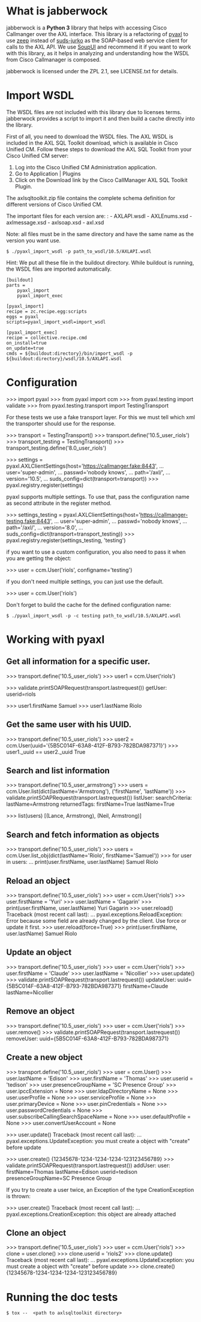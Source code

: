 What is jabberwock
=============

jabberwock is a **Python 3** library that helps with accessing Cisco
Callmanger over the AXL interface. This library is a refactoring of
[pyaxl](https://pypi.org/project/pyaxl/) to use
[zeep](https://pypi.org/project/zeep/) instead of
[suds-jurko](https://pypi.org/project/suds-jurko/) as the SOAP-based web
service client for calls to the AXL API. We use
[SoupUI](http://www.soapui.org/) and recommend it if you want to work
with this library, as it helps in analyzing and understanding how the
WSDL from Cisco Callmanager is composed.

jabberwock is licensed under the ZPL 2.1, see LICENSE.txt for details.

Import WSDL
===========

The WSDL files are not included with this library due to licenses terms.
jabberwock provides a script to import it and then build a cache
directly into the library.

First of all, you need to download the WSDL files. The AXL WSDL is
included in the AXL SQL Toolkit download, which is available in Cisco
Unified CM. Follow these steps to download the AXL SQL Toolkit from your
Cisco Unified CM server:

1.  Log into the Cisco Unified CM Administration application.
2.  Go to Application | Plugins
3.  Click on the Download link by the Cisco CallManager AXL SQL Toolkit
    Plugin.

The axlsqltoolkit.zip file contains the complete schema definition for
different versions of Cisco Unified CM.

The important files for each version are:
:   -   AXLAPI.wsdl
    -   AXLEnums.xsd
    -   axlmessage.xsd
    -   axlsoap.xsd
    -   axl.xsd

Note: all files must be in the same directory and have the same name as
the version you want use.

``` {.sourceCode .bash}
$ ./pyaxl_import_wsdl -p path_to_wsdl/10.5/AXLAPI.wsdl
```

Hint: We put all these file in the buildout directory. While buildout is
running, the WSDL files are imported automatically.

``` {.sourceCode .ini}
[buildout]
parts =
    pyaxl_import
    pyaxl_import_exec

[pyaxl_import]
recipe = zc.recipe.egg:scripts
eggs = pyaxl
scripts=pyaxl_import_wsdl=import_wsdl

[pyaxl_import_exec]
recipe = collective.recipe.cmd
on_install=true
on_update=true
cmds = ${buildout:directory}/bin/import_wsdl -p ${buildout:directory}/wsdl/10.5/AXLAPI.wsdl
```

Configuration
=============

\>\>\> import pyaxl \>\>\> from pyaxl import ccm \>\>\> from
pyaxl.testing import validate \>\>\> from pyaxl.testing.transport import
TestingTransport

For these tests we use a fake transport layer. For this we must tell
which xml the transporter should use for the response.

\>\>\> transport = TestingTransport() \>\>\>
transport.define('10.5\_user\_riols') \>\>\> transport\_testing =
TestingTransport() \>\>\> transport\_testing.define('8.0\_user\_riols')

\>\>\> settings =
pyaxl.AXLClientSettings(host='<https://callmanger.fake:8443>', ...
user='super-admin', ... passwd='nobody knows', ... path='/axl/', ...
version='10.5', ... suds\_config=dict(transport=transport)) \>\>\>
pyaxl.registry.register(settings)

pyaxl supports multiple settings. To use that, pass the configuration
name as second attribute in the register method.

\>\>\> settings\_testing =
pyaxl.AXLClientSettings(host='<https://callmanger-testing.fake:8443>',
... user='super-admin', ... passwd='nobody knows', ... path='/axl/', ...
version='8.0', ... suds\_config=dict(transport=transport\_testing))
\>\>\> pyaxl.registry.register(settings\_testing, 'testing')

if you want to use a custom configuration, you also need to pass it when
you are getting the object:

\>\>\> user = ccm.User('riols', configname='testing')

if you don't need multiple settings, you can just use the default.

\>\>\> user = ccm.User('riols')

Don't forget to build the cache for the defined configuration name:

``` {.sourceCode .bash}
$ ./pyaxl_import_wsdl -p -c testing path_to_wsdl/10.5/AXLAPI.wsdl
```

Working with pyaxl
==================

Get all information for a specific user.
----------------------------------------

\>\>\> transport.define('10.5\_user\_riols') \>\>\> user1 =
ccm.User('riols')

\>\>\> validate.printSOAPRequest(transport.lastrequest()) getUser:
userid=riols

\>\>\> user1.firstName Samuel \>\>\> user1.lastName Riolo

Get the same user with his UUID.
--------------------------------

\>\>\> transport.define('10.5\_user\_riols') \>\>\> user2 =
ccm.User(uuid='{5B5C014F-63A8-412F-B793-782BDA987371}') \>\>\>
user1.\_uuid == user2.\_uuid True

Search and list information
---------------------------

\>\>\> transport.define('10.5\_user\_armstrong') \>\>\> users =
ccm.User.list(dict(lastName='Armstrong'), ('firstName', 'lastName'))
\>\>\> validate.printSOAPRequest(transport.lastrequest()) listUser:
searchCriteria: lastName=Armstrong returnedTags: firstName=True
lastName=True

\>\>\> list(users) [(Lance, Armstrong), (Neil, Armstrong)]

Search and fetch information as objects
---------------------------------------

\>\>\> transport.define('10.5\_user\_riols') \>\>\> users =
ccm.User.list\_obj(dict(lastName='Riolo', firstName='Samuel')) \>\>\>
for user in users: ... print(user.firstName, user.lastName) Samuel Riolo

Reload an object
----------------

\>\>\> transport.define('10.5\_user\_riols') \>\>\> user =
ccm.User('riols') \>\>\> user.firstName = 'Yuri' \>\>\> user.lastName =
'Gagarin' \>\>\> print(user.firstName, user.lastName) Yuri Gagarin
\>\>\> user.reload() Traceback (most recent call last): ...
pyaxl.exceptions.ReloadException: Error because some field are already
changed by the client. Use force or update it first. \>\>\>
user.reload(force=True) \>\>\> print(user.firstName, user.lastName)
Samuel Riolo

Update an object
----------------

\>\>\> transport.define('10.5\_user\_riols') \>\>\> user =
ccm.User('riols') \>\>\> user.firstName = 'Claude' \>\>\> user.lastName
= 'Nicollier' \>\>\> user.update() \>\>\>
validate.printSOAPRequest(transport.lastrequest()) updateUser:
uuid={5B5C014F-63A8-412F-B793-782BDA987371} firstName=Claude
lastName=Nicollier

Remove an object
----------------

\>\>\> transport.define('10.5\_user\_riols') \>\>\> user =
ccm.User('riols') \>\>\> user.remove() \>\>\>
validate.printSOAPRequest(transport.lastrequest()) removeUser:
uuid={5B5C014F-63A8-412F-B793-782BDA987371}

Create a new object
-------------------

\>\>\> transport.define('10.5\_user\_riols') \>\>\> user = ccm.User()
\>\>\> user.lastName = 'Edison' \>\>\> user.firstName = 'Thomas' \>\>\>
user.userid = 'tedison' \>\>\> user.presenceGroupName = 'SC Presence
Group' \>\>\> user.ipccExtension = None \>\>\> user.ldapDirectoryName =
None \>\>\> user.userProfile = None \>\>\> user.serviceProfile = None
\>\>\> user.primaryDevice = None \>\>\> user.pinCredentials = None
\>\>\> user.passwordCredentials = None \>\>\>
user.subscribeCallingSearchSpaceName = None \>\>\> user.defaultProfile =
None \>\>\> user.convertUserAccount = None

\>\>\> user.update() Traceback (most recent call last): ...
pyaxl.exceptions.UpdateException: you must create a object with "create"
before update

\>\>\> user.create() {12345678-1234-1234-1234-123123456789} \>\>\>
validate.printSOAPRequest(transport.lastrequest()) addUser: user:
firstName=Thomas lastName=Edison userid=tedison presenceGroupName=SC
Presence Group

If you try to create a user twice, an Exception of the type
CreationException is thrown:

\>\>\> user.create() Traceback (most recent call last): ...
pyaxl.exceptions.CreationException: this object are already attached

Clone an object
---------------

\>\>\> transport.define('10.5\_user\_riols') \>\>\> user =
ccm.User('riols') \>\>\> clone = user.clone() \>\>\> clone.userid =
'riols2' \>\>\> clone.update() Traceback (most recent call last): ...
pyaxl.exceptions.UpdateException: you must create a object with "create"
before update \>\>\> clone.create()
{12345678-1234-1234-1234-123123456789}

Running the doc tests
=====================

``` {.sourceCode .bash}
$ tox --  <path to axlsqltoolkit directory>
```